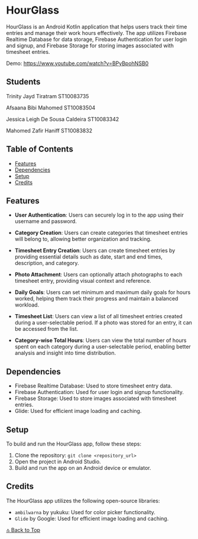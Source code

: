 # HourGlass

HourGlass is an Android Kotlin application that helps users track their time entries and manage their work hours effectively. The app utilizes Firebase Realtime Database for data storage, Firebase Authentication for user login and signup, and Firebase Storage for storing images associated with timesheet entries.

Demo: https://www.youtube.com/watch?v=BPyBpohNSB0

## Students

Trinity Jayd Tiratram ST10083735

Afsaana Bibi Mahomed ST10083504

Jessica Leigh De Sousa Caldeira ST10083342

Mahomed Zafir Haniff ST10083832

## Table of Contents

- [Features](#features)
- [Dependencies](#dependencies)
- [Setup](#setup)
- [Credits](#credits)

## Features

- **User Authentication**: Users can securely log in to the app using their username and password.

- **Category Creation**: Users can create categories that timesheet entries will belong to, allowing better organization and tracking.

- **Timesheet Entry Creation**: Users can create timesheet entries by providing essential details such as date, start and end times, description, and category.

- **Photo Attachment**: Users can optionally attach photographs to each timesheet entry, providing visual context and reference.

- **Daily Goals**: Users can set minimum and maximum daily goals for hours worked, helping them track their progress and maintain a balanced workload.

- **Timesheet List**: Users can view a list of all timesheet entries created during a user-selectable period. If a photo was stored for an entry, it can be accessed from the list.

- **Category-wise Total Hours**: Users can view the total number of hours spent on each category during a user-selectable period, enabling better analysis and insight into time distribution.

## Dependencies

- Firebase Realtime Database: Used to store timesheet entry data.
- Firebase Authentication: Used for user login and signup functionality.
- Firebase Storage: Used to store images associated with timesheet entries.
- Glide: Used for efficient image loading and caching.

## Setup

To build and run the HourGlass app, follow these steps:

1. Clone the repository: `git clone <repository_url>`
2. Open the project in Android Studio.
3. Build and run the app on an Android device or emulator.

## Credits

The HourGlass app utilizes the following open-source libraries:

- `ambilwarna` by yukuku: Used for color picker functionality.
- `Glide` by Google: Used for efficient image loading and caching.


[🔝 Back to Top](#hourglass)
